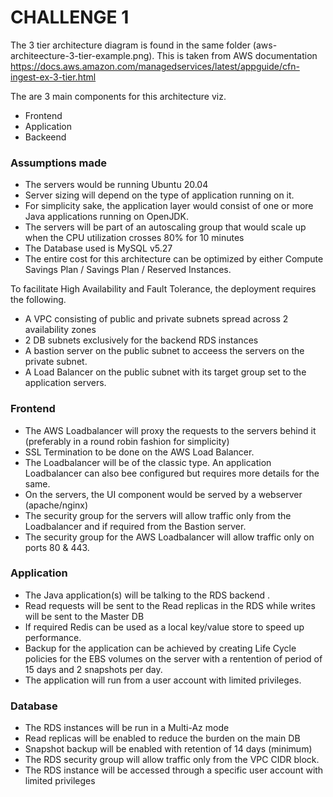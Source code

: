 # CHALLENGE 1

The 3 tier architecture diagram is found in the same folder (aws-architeecture-3-tier-example.png). This is taken from AWS documentation https://docs.aws.amazon.com/managedservices/latest/appguide/cfn-ingest-ex-3-tier.html

The are 3 main components for this architecture viz.
- Frontend
- Application
- Backeend

### Assumptions made
- The servers would be running Ubuntu 20.04
- Server sizing will depend on the type of application running on it.
- For simplicity sake, the application layer would consist of one or more Java applications running on OpenJDK.
- The servers will be part of an autoscaling group that would scale up when the CPU utilization crosses 80% for 10 minutes
- The Database used is MySQL v5.27
- The entire cost for this architecture can be optimized by either Compute Savings Plan / Savings Plan / Reserved Instances.

To facilitate High Availability and Fault Tolerance, the deployment requires the following.
- A VPC consisting of public and private subnets spread across 2 availability zones
- 2 DB subnets exclusively for the backend RDS instances
- A bastion server on the public subnet to acceess the servers on the private subnet.
- A Load Balancer on the public subnet with its target group set to the application servers.

### Frontend
- The AWS Loadbalancer will proxy the requests to the servers behind it (preferably in a round robin fashion for simplicity)
- SSL Termination to be done on the AWS Load Balancer.
- The Loadbalancer will be of the classic type. An application Loadbalancer can also bee configured but requires more details for the same.
- On the servers, the UI component would be served by a webserver (apache/nginx)
- The security group for the servers will allow traffic only from the Loadbalancer and if required from the Bastion server.
- The security group for the AWS Loadbalancer will allow traffic only on ports 80 & 443.

### Application
- The Java application(s) will be talking to the RDS backend . 
- Read requests will be sent to the Read replicas in the RDS while writes will be sent to the Master DB 
- If required Redis can be used as a local key/value store to speed up performance.
- Backup for the application can be achieved by creating Life Cycle policies for the EBS volumes on the server with a rentention of period of 15 days and 2 snapshots per day.
- The application will run from a user account with limited privileges.

### Database
- The RDS instances will be run in a Multi-Az mode
- Read replicas will be enabled to reduce the burden on the main DB
- Snapshot backup will be enabled with retention of 14 days (minimum)
- The RDS security group will allow traffic only from the VPC CIDR block.
- The RDS instance will be accessed through a specific user account with limited privileges
